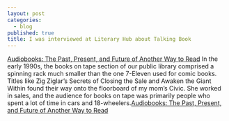 ```yaml
---
layout: post
categories:
  - blog
published: true
title: I was interviewed at Literary Hub about Talking Book
---
```

[Audiobooks: The Past, Present, and Future of Another Way to Read](https://lithub.com/audiobooks-the-past-present-and-future-of-another-way-to-read/)
In the early 1990s, the books on tape section of our public library comprised a spinning rack much smaller than the one 7-Eleven used for comic books. Titles like Zig Ziglar’s Secrets of Closing the Sale and Awaken the Giant Within found their way onto the floorboard of my mom’s Civic. She worked in sales, and the audience for books on tape was primarily people who spent a lot of time in cars and 18-wheelers.[Audiobooks: The Past, Present, and Future of Another Way to Read](https://lithub.com/audiobooks-the-past-present-and-future-of-another-way-to-read/)
